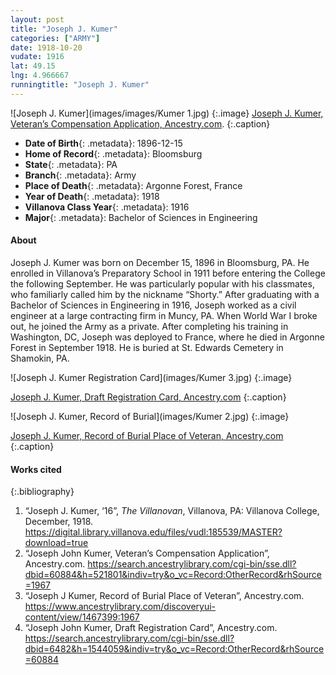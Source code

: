 ```yaml
---
layout: post
title: "Joseph J. Kumer"
categories: ["ARMY"]
date: 1918-10-20
vudate: 1916
lat: 49.15
lng: 4.966667
runningtitle: "Joseph J. Kumer"
---
```


![Joseph J. Kumer](images/images/Kumer 1.jpg)
   {:.image}
[Joseph J. Kumer, Veteran’s Compensation Application, Ancestry.com](https://search.ancestrylibrary.com/cgi-bin/sse.dll?dbid=60884&h=521801&indiv=try&o_vc=Record:OtherRecord&rhSource=1967).
  {:.caption}

* **Date of Birth**{: .metadata}: 1896-12-15
* **Home of Record**{: .metadata}: Bloomsburg
* **State**{: .metadata}: PA
* **Branch**{: .metadata}: Army
* **Place of Death**{: .metadata}: Argonne Forest, France
* **Year of Death**{: .metadata}: 1918
* **Villanova Class Year**{: .metadata}: 1916
* **Major**{: .metadata}: Bachelor of Sciences in Engineering


#### About

Joseph J. Kumer was born on December 15, 1896 in Bloomsburg, PA. He enrolled in Villanova’s Preparatory School in 1911 before entering the College the following September. He was particularly popular with his classmates, who familiarly called him by the nickname “Shorty.” After graduating with a Bachelor of Sciences in Engineering in 1916, Joseph worked as a civil engineer at a large contracting firm in Muncy, PA. When World War I broke out, he joined the Army as a private. After completing his training in Washington, DC, Joseph was deployed to France, where he died in Argonne Forest in September 1918. He is buried at St. Edwards Cemetery in Shamokin, PA.


![Joseph J. Kumer Registration Card](images/Kumer 3.jpg)
  {:.image}

[Joseph J. Kumer, Draft Registration Card, Ancestry.com](https://search.ancestrylibrary.com/cgi-bin/sse.dll?dbid=6482&h=1544059&indiv=try&o_vc=Record:OtherRecord&rhSource=60884)
  {:.caption}


![Joseph J. Kumer, Record of Burial](images/Kumer 2.jpg)
  {:.image}

[Joseph J. Kumer, Record of Burial Place of Veteran, Ancestry.com](https://www.ancestrylibrary.com/discoveryui-content/view/1467399:1967)
  {:.caption}


#### Works cited

{:.bibliography}
1. “Joseph J. Kumer, ‘16”, _The Villanovan_, Villanova, PA: Villanova College, December, 1918. <https://digital.library.villanova.edu/files/vudl:185539/MASTER?download=true>
2. “Joseph John Kumer, Veteran’s Compensation Application”, Ancestry.com. <https://search.ancestrylibrary.com/cgi-bin/sse.dll?dbid=60884&h=521801&indiv=try&o_vc=Record:OtherRecord&rhSource=1967>
3. “Joseph J Kumer, Record of Burial Place of Veteran”, Ancestry.com. <https://www.ancestrylibrary.com/discoveryui-content/view/1467399:1967>
4. “Joseph John Kumer, Draft Registration Card”,  Ancestry.com. <https://search.ancestrylibrary.com/cgi-bin/sse.dll?dbid=6482&h=1544059&indiv=try&o_vc=Record:OtherRecord&rhSource=60884>
